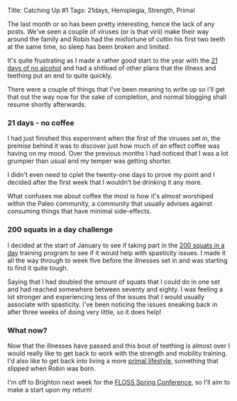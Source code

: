 Title: Catching Up #1
Tags: 21days, Hemiplegia, Strength, Primal

The last month or so has been pretty interesting, hence the lack of any posts. We've seen a couple of viruses (or is that virii) make their way around the family and Robin had the misfortune of cuttin his first two teeth at the same time, so sleep has been broken and limited.

It's quite frustrating as I made a rather good start to the year with the [21 days of no alcohol]({filename}/articles/21_days_no_alcohol.md) and had a shitload of other plans that the illness and teething put an end to quite quickly. 

There were a couple of things that I've been meaning to write up so i'll get that out the way now for the sake of completion, and normal blogging shall resume shortly afterwards.

### 21 days - no coffee ### 

I had just finished this experiment when the first of the viruses set in, the premise behind it was to discover just how much of an effect coffee was having on my mood. Over the previous months I had noticed that I was a lot grumpier than usual and my temper was getting shorter.

I didn't even need to cplet the twenty-one days to prove my point and I decided after the first week that I wouldn't be drinking it any more.

What confuses me about coffee the most is how it's almost worshiped within the Paleo community, a community that usually advises against consuming things that have minimal side-effects.

### 200 squats in a day challenge ### 

I decided at the start of January to see if taking part in the [200 squats in a day](http://www.twohundredsquats.com) training program to see if it would help with spasticity issues. I made it all the way through to week five before the illnesses set in and was starting to find it quite tough.

Saying that I had doubled the amount of squats that I could do in one set and had reached somewhere between seventy and eighty. I was feeling a lot stronger and experiencing less of the issues that I would usually associate with spasticity. I've been noticing the issues sneaking back in after three weeks of doing very little, so it does help!

### What now? ###

Now that the illnesses have passed and this bout of teething is almost over I would really like to get back to work with the strength and mobility training. I'd also like to get back into living a more [primal lifestyle](http://www.marksdailyapple.com/definitive-guide-primal-blueprint), something that slipped when Robin was born. 

I'm off to Brighton next week for the [FLOSS Spring Conference](http://flossuk.org/Events/Spring2014), so I'll aim to make a start upon my return!

